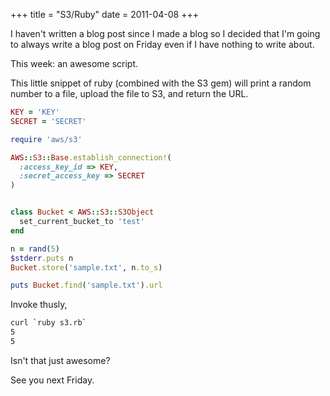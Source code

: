 +++
title = "S3/Ruby"
date = 2011-04-08
+++

I haven't written a blog post since I made a blog so I decided that I'm going to
always write a blog post on Friday even if I have nothing to write about.

This week: an awesome script.

This little snippet of ruby (combined with the S3 gem) will print a random
number to a file, upload the file to S3, and return the URL.

```ruby
KEY = 'KEY'
SECRET = 'SECRET'

require 'aws/s3'

AWS::S3::Base.establish_connection!(
  :access_key_id => KEY,
  :secret_access_key => SECRET
)


class Bucket < AWS::S3::S3Object
  set_current_bucket_to 'test'
end

n = rand(5)
$stderr.puts n
Bucket.store('sample.txt', n.to_s)

puts Bucket.find('sample.txt').url
```

Invoke thusly,

```sh
curl `ruby s3.rb`
5
5
```

Isn't that just awesome?

See you next Friday.
